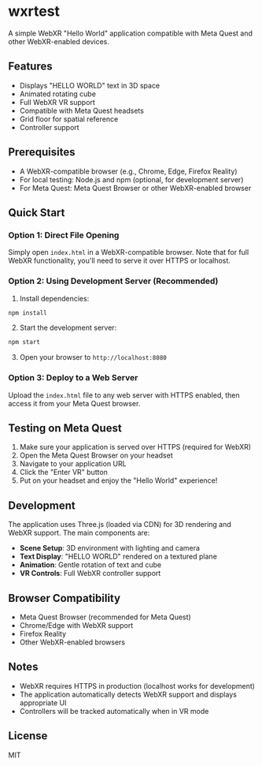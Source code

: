 # wxrtest

A simple WebXR "Hello World" application compatible with Meta Quest and other WebXR-enabled devices.

## Features

- Displays "HELLO WORLD" text in 3D space
- Animated rotating cube
- Full WebXR VR support
- Compatible with Meta Quest headsets
- Grid floor for spatial reference
- Controller support

## Prerequisites

- A WebXR-compatible browser (e.g., Chrome, Edge, Firefox Reality)
- For local testing: Node.js and npm (optional, for development server)
- For Meta Quest: Meta Quest Browser or other WebXR-enabled browser

## Quick Start

### Option 1: Direct File Opening
Simply open `index.html` in a WebXR-compatible browser. Note that for full WebXR functionality, you'll need to serve it over HTTPS or localhost.

### Option 2: Using Development Server (Recommended)

1. Install dependencies:
```bash
npm install
```

2. Start the development server:
```bash
npm start
```

3. Open your browser to `http://localhost:8080`

### Option 3: Deploy to a Web Server
Upload the `index.html` file to any web server with HTTPS enabled, then access it from your Meta Quest browser.

## Testing on Meta Quest

1. Make sure your application is served over HTTPS (required for WebXR)
2. Open the Meta Quest Browser on your headset
3. Navigate to your application URL
4. Click the "Enter VR" button
5. Put on your headset and enjoy the "Hello World" experience!

## Development

The application uses Three.js (loaded via CDN) for 3D rendering and WebXR support. The main components are:

- **Scene Setup**: 3D environment with lighting and camera
- **Text Display**: "HELLO WORLD" rendered on a textured plane
- **Animation**: Gentle rotation of text and cube
- **VR Controls**: Full WebXR controller support

## Browser Compatibility

- Meta Quest Browser (recommended for Meta Quest)
- Chrome/Edge with WebXR support
- Firefox Reality
- Other WebXR-enabled browsers

## Notes

- WebXR requires HTTPS in production (localhost works for development)
- The application automatically detects WebXR support and displays appropriate UI
- Controllers will be tracked automatically when in VR mode

## License

MIT